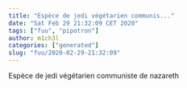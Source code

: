 ```yaml
---
title: "Espèce de jedi végétarien communis..."
date: "Sat Feb 29 21:32:09 CET 2020"
tags: ["fuu", "pipotron"]
author: m1ch3l
categories: ["generated"]
slug: "fuu/2020-02-29-21:32:09"
---
```


Espèce de jedi végétarien communiste de nazareth
